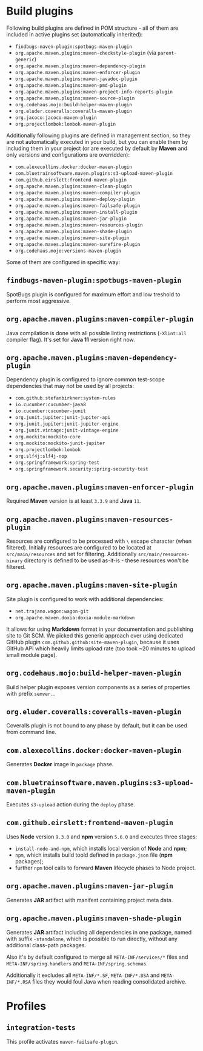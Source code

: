 <!---
# This file is part of the pl.wrzasq.parent.
#
# @license http://mit-license.org/ The MIT license
# @copyright 2015 - 2019 © by Rafał Wrzeszcz - Wrzasq.pl.
-->

# Build plugins

Following build plugins are defined in POM structure - all of them are included in active plugins set (automatically inherited):

-   `findbugs-maven-plugin:spotbugs-maven-plugin`
-   `org.apache.maven.plugins:maven-checkstyle-plugin` (via `parent-generic`)
-   `org.apache.maven.plugins:maven-dependency-plugin`
-   `org.apache.maven.plugins:maven-enforcer-plugin`
-   `org.apache.maven.plugins:maven-javadoc-plugin`
-   `org.apache.maven.plugins:maven-pmd-plugin`
-   `org.apache.maven.plugins:maven-project-info-reports-plugin`
-   `org.apache.maven.plugins:maven-source-plugin`
-   `org.codehaus.mojo:build-helper-maven-plugin`
-   `org.eluder.coveralls:coveralls-maven-plugin`
-   `org.jacoco:jacoco-maven-plugin`
-   `org.projectlombok:lombok-maven-plugin`

Additionally following plugins are defined in management section, so they are not automatically executed in your build, but you can enable them by including them in your project (or are executed by default by **Maven** and only versions and configurations are overridden):

-   `com.alexecollins.docker:docker-maven-plugin`
-   `com.bluetrainsoftware.maven.plugins:s3-upload-maven-plugin`
-   `com.github.eirslett:frontend-maven-plugin`
-   `org.apache.maven.plugins:maven-clean-plugin`
-   `org.apache.maven.plugins:maven-compiler-plugin`
-   `org.apache.maven.plugins:maven-deploy-plugin`
-   `org.apache.maven.plugins:maven-failsafe-plugin`
-   `org.apache.maven.plugins:maven-install-plugin`
-   `org.apache.maven.plugins:maven-jar-plugin`
-   `org.apache.maven.plugins:maven-resources-plugin`
-   `org.apache.maven.plugins:maven-shade-plugin`
-   `org.apache.maven.plugins:maven-site-plugin`
-   `org.apache.maves.plugins:maven-surefire-plugin`
-   `org.codehaus.mojo:versions-maven-plugin`

Some of them are configured in specific way:

## `findbugs-maven-plugin:spotbugs-maven-plugin`

SpotBugs plugin is configured for maximum effort and low treshold to perform most aggressive.

## `org.apache.maven.plugins:maven-compiler-plugin`

Java compilation is done with all possible linting restrictions (`-Xlint:all` compiler flag). It's set for **Java 11**
version right now.

## `org.apache.maven.plugins:maven-dependency-plugin`

Dependency plugin is configured to ignore common test-scope dependencies that may not be used by all projects:

-   `com.github.stefanbirkner:system-rules`
-   `io.cucumber:cucumber-java8`
-   `io.cucumber:cucumber-junit`
-   `org.junit.jupiter:junit-jupiter-api`
-   `org.junit.jupiter:junit-jupiter-engine`
-   `org.junit.vintage:junit-vintage-engine`
-   `org.mockito:mockito-core`
-   `org.mockito:mockito-junit-jupiter`
-   `org.projectlombok:lombok`
-   `org.slf4j:slf4j-nop`
-   `org.springframework:spring-test`
-   `org.springframework.security:spring-security-test`

## `org.apache.maven.plugins:maven-enforcer-plugin`

Required **Maven** version is at least `3.3.9` and **Java** `11`.

## `org.apache.maven.plugins:maven-resources-plugin`

Resources are configured to be processed with `\` escape character (when filtered). Initially resources are configured to be located at `src/main/resources` and set for filtering. Additionally `src/main/resources-binary` directory is defined to be used as-it-is - these resources won't be filtered.

## `org.apache.maven.plugins:maven-site-plugin`

Site plugin is configured to work with additional dependencies:

-   `net.trajano.wagon:wagon-git`
-   `org.apache.maven.doxia:doxia-module-markdown`

It allows for using **Markdown** format in your documentation and publishing site to Git SCM. We picked this generic approach over using dedicated GitHub plugin `com.github.github:site-maven-plugin`, because it uses GitHub API which heavily limits upload rate (too took ~20 minutes to upload small module page).

## `org.codehaus.mojo:build-helper-maven-plugin`

Build helper plugin exposes version components as a series of properties with prefix `semver.`.

## `org.eluder.coveralls:coveralls-maven-plugin`

Coveralls plugin is not bound to any phase by default, but it can be used from command line.

## `com.alexecollins.docker:docker-maven-plugin`

Generates **Docker** image in `package` phase.

## `com.bluetrainsoftware.maven.plugins:s3-upload-maven-plugin`

Executes `s3-upload` action during the `deploy` phase.

## `com.github.eirslett:frontend-maven-plugin`

Uses **Node** version `9.3.0` and **npm** version `5.6.0` and executes three stages:

-   `install-node-and-npm`, which installs local version of **Node** and **npm**;
-   `npm`, which installs build toold defined in `package.json` file (**npm** packages);
-   further `npm` tool calls to forward **Maven** lifecycle phases to Node project.

## `org.apache.maven.plugins:maven-jar-plugin`

Generates **JAR** artifact with manifest containing project meta data.

## `org.apache.maven.plugins:maven-shade-plugin`

Generates **JAR** artifact including all dependencies in one package, named with suffix `-standalone`, which is possible to run directly, without any additional class-path packages.

Also it's by default configured to merge all `META-INF/services/*` files and `META-INF/spring.handlers` and `META-INF/spring.schemas`.

Additionally it excludes all `META-INF/*.SF`, `META-INF/*.DSA` and `META-INF/*.RSA` files they would foul Java when reading consolidated archive.

# Profiles

## `integration-tests`

This profile activates `maven-failsafe-plugin`.
